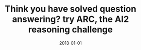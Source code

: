 ---
title: "Think you have solved question answering? try ARC, the AI2 reasoning challenge"
collection: publications
permalink: /publication/2018-01-01-Think-you-have-solved-question-answering-try-ARC-the-AI2-reasoning-challenge
date: 2018-01-01
venue: 'arXiv preprint arXiv:1803.05457'
---